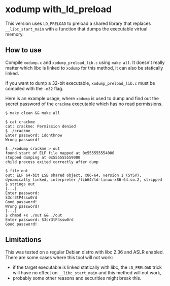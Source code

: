 # xodump with_ld_preload

This version uses `LD_PRELOAD` to preload a shared library that replaces `__libc_start_main` with a function that dumps the executable virtual memory.

## How to use

Compile `xodump.c` and `xodump_preload_lib.c` using `make all`. It doesn't really matter which libc is linked to `xodump` for this method, it can also be statically linked.

If you want to dump a 32-bit executable, `xodump_preload_lib.c` must be compiled with the `-m32` flag.

Here is an example usage, where `xodump` is used to dump and find out the secret password of the `crackme` executable which has no read permissions.

```console
$ make clean && make all

$ cat crackme
cat: crackme: Permission denied
$ ./crackme 
Enter password: idontknow
Wrong password!

$ ./xodump crackme > out
found start of ELF file mapped at 0x555555554000
stopped dumping at 0x555555559000
child process exited correctly after dump

$ file out
out: ELF 64-bit LSB shared object, x86-64, version 1 (SYSV), dynamically linked, interpreter /lib64/ld-linux-x86-64.so.2, stripped
$ strings out
[...]
Enter password: 
S3cr3tP4ssw0rd
Good password!
Wrong password!
[...]
$ chmod +x ./out && ./out
Enter password: S3cr3tP4ssw0rd
Good password!
```

## Limitations

This was tested on a regular Debian distro with libc 2.36 and ASLR enabled. There are some cases where this tool will not work:

- if the target executable is linked statically with libc, the `LD_PRELOAD` trick will have no effect on `__libc_start_main` and this method will not work,
- probably some other reasons and securities might break this.
